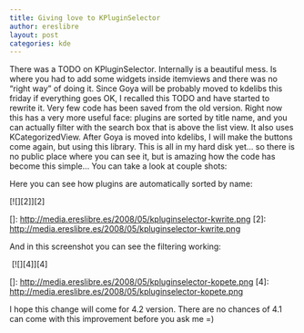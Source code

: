 ```yaml
---
title: Giving love to KPluginSelector
author: ereslibre
layout: post
categories: kde
---
```

There was a TODO on KPluginSelector. Internally is a beautiful mess. Is where you had to add some widgets inside itemviews and there was no “right way” of doing it. Since Goya will be probably moved to kdelibs this friday if everything goes OK, I recalled this TODO and have started to rewrite it. Very few code has been saved from the old version. Right now this has a very more useful face: plugins are sorted by title name, and you can actually filter with the search box that is above the list view. It also uses KCategorizedView. After Goya is moved into kdelibs, I will make the buttons come again, but using this library. This is all in my hard disk yet… so there is no public place where you can see it, but is amazing how the code has become this simple… You can take a look at couple shots:

Here you can see how plugins are automatically sorted by name:

[![][2]][2]

 []: http://media.ereslibre.es/2008/05/kpluginselector-kwrite.png
 [2]: http://media.ereslibre.es/2008/05/kpluginselector-kwrite.png

And in this screenshot you can see the filtering working:

 [![][4]][4]

 []: http://media.ereslibre.es/2008/05/kpluginselector-kopete.png
 [4]: http://media.ereslibre.es/2008/05/kpluginselector-kopete.png

I hope this change will come for 4.2 version. There are no chances of 4.1 can come with this improvement before you ask me =)
